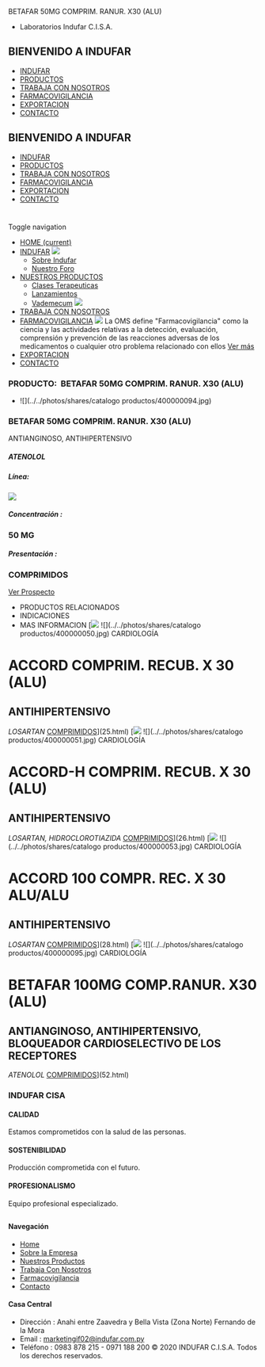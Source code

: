 BETAFAR 50MG COMPRIM. RANUR. X30 (ALU)
- Laboratorios Indufar C.I.S.A.
## BIENVENIDO A INDUFAR
* [INDUFAR](51.html#)
* [PRODUCTOS](51.html#)
* [TRABAJA CON NOSOTROS](51.html#)
* [FARMACOVIGILANCIA](51.html#)
* [EXPORTACION](51.html#)
* [CONTACTO](51.html#)
## BIENVENIDO A INDUFAR
* [INDUFAR](../../index.html)
* [PRODUCTOS](../../productos.html)
* [TRABAJA CON NOSOTROS](../../trabaja_con_nosotros.html)
* [FARMACOVIGILANCIA](../../farmacovigilancia.html)
* [EXPORTACION](../../exportacion.html)
* [CONTACTO](../../contacto.html)
# 
Toggle navigation
* [HOME (current)](../../index.html)
* [INDUFAR](51.html#) 
  [![ ](../../photos/shares/Sistema/Menu/indufar_menul.jpg)](../../institucional.html)
  - [Sobre Indufar](../../institucional.html)
  - [Nuestro Foro](../../blog.html)
* [NUESTROS PRODUCTOS](51.html#) 
  - [Clases Terapeuticas](../clases_terapeuticas.html)
  - [Lanzamientos](../lanzamientos.html)
  - [Vademecum](../../productos.html)
  [![ ](../../photos/shares/Sistema/Menu/productos.png)](../../productos.html)
* [TRABAJA CON NOSOTROS](../../trabaja_con_nosotros.html)
* [FARMACOVIGILANCIA](51.html#) 
  [![ ](../../photos/shares/Sistema/Menu/TUBOS.png)](../../farmacovigilancia.html)
  La OMS define "Farmacovigilancia" como la ciencia y las actividades relativas a la detección, evaluación, comprensión y prevención de las reacciones adversas de los medicamentos o cualquier otro problema relacionado con ellos
  [Ver más](../../farmacovigilancia.html)
* [EXPORTACION](../../exportacion.html)
* [CONTACTO](../../contacto.html)
### PRODUCTO:  BETAFAR 50MG COMPRIM. RANUR. X30 (ALU)
* ![](../../photos/shares/catalogo productos/400000094.jpg)
### **BETAFAR 50MG COMPRIM. RANUR. X30 (ALU)**
ANTIANGINOSO, ANTIHIPERTENSIVO
##### **ATENOLOL**
##### **Línea:**
[![](../../photos/shares/Laboratorios/lab_cardio.png)](../linea/5.html)
##### **Concentración :**
### 50 MG
##### **Presentación :**
### COMPRIMIDOS
[Ver Prospecto](https://www.indufar.com.py/files/shares/prospectos/400000094.pdf)
* PRODUCTOS RELACIONADOS
* INDICACIONES
* MAS INFORMACION
[![](../../photos/shares/Laboratorios/lab_cardio.png)
![](../../photos/shares/catalogo productos/400000050.jpg)
CARDIOLOGÍA
# ACCORD COMPRIM. RECUB. X 30 (ALU)
## ANTIHIPERTENSIVO
*LOSARTAN*
[COMPRIMIDOS](51.html#)](25.html)
[![](../../photos/shares/Laboratorios/lab_cardio.png)
![](../../photos/shares/catalogo productos/400000051.jpg)
CARDIOLOGÍA
# ACCORD-H COMPRIM. RECUB. X 30 (ALU)
## ANTIHIPERTENSIVO
*LOSARTAN, HIDROCLOROTIAZIDA*
[COMPRIMIDOS](51.html#)](26.html)
[![](../../photos/shares/Laboratorios/lab_cardio.png)
![](../../photos/shares/catalogo productos/400000053.jpg)
CARDIOLOGÍA
# ACCORD 100 COMPR. REC. X 30 ALU/ALU
## ANTIHIPERTENSIVO
*LOSARTAN*
[COMPRIMIDOS](51.html#)](28.html)
[![](../../photos/shares/Laboratorios/lab_cardio.png)
![](../../photos/shares/catalogo productos/400000095.jpg)
CARDIOLOGÍA
# BETAFAR 100MG COMP.RANUR. X30 (ALU)
## ANTIANGINOSO, ANTIHIPERTENSIVO, BLOQUEADOR CARDIOSELECTIVO DE LOS RECEPTORES
*ATENOLOL*
[COMPRIMIDOS](51.html#)](52.html)
### INDUFAR CISA
#### CALIDAD
Estamos comprometidos con la salud de las personas.
#### SOSTENIBILIDAD
Producción comprometida con el futuro.
#### PROFESIONALISMO
Equipo profesional especializado.
## 
#### Navegación
* [Home](../../index.html)
* [Sobre la Empresa](../../institucional.html)
* [Nuestros Productos](../../productos.html)
* [Trabaja Con Nosotros](../../trabaja_con_nosotros.html)
* [Farmacovigilancia](../../farmacovigilancia.html)
* [Contacto](../../contacto.html)
#### Casa Central
* Dirección : Anahi entre Zaavedra y Bella Vista (Zona Norte) Fernando de la Mora
* Email : [marketingif02@indufar.com.py](mailto:marketingif02@indufar.com.py)
* Teléfono : 0983 878 215 - 0971 188 200
© 2020 INDUFAR C.I.S.A. Todos los derechos reservados.
